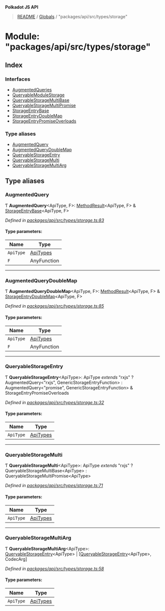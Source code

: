 **Polkadot JS API**

> [README](../README.md) / [Globals](../globals.md) / "packages/api/src/types/storage"

# Module: "packages/api/src/types/storage"

## Index

### Interfaces

* [AugmentedQueries](../interfaces/_packages_api_src_types_storage_.augmentedqueries.md)
* [QueryableModuleStorage](../interfaces/_packages_api_src_types_storage_.queryablemodulestorage.md)
* [QueryableStorageMultiBase](../interfaces/_packages_api_src_types_storage_.queryablestoragemultibase.md)
* [QueryableStorageMultiPromise](../interfaces/_packages_api_src_types_storage_.queryablestoragemultipromise.md)
* [StorageEntryBase](../interfaces/_packages_api_src_types_storage_.storageentrybase.md)
* [StorageEntryDoubleMap](../interfaces/_packages_api_src_types_storage_.storageentrydoublemap.md)
* [StorageEntryPromiseOverloads](../interfaces/_packages_api_src_types_storage_.storageentrypromiseoverloads.md)

### Type aliases

* [AugmentedQuery](_packages_api_src_types_storage_.md#augmentedquery)
* [AugmentedQueryDoubleMap](_packages_api_src_types_storage_.md#augmentedquerydoublemap)
* [QueryableStorageEntry](_packages_api_src_types_storage_.md#queryablestorageentry)
* [QueryableStorageMulti](_packages_api_src_types_storage_.md#queryablestoragemulti)
* [QueryableStorageMultiArg](_packages_api_src_types_storage_.md#queryablestoragemultiarg)

## Type aliases

### AugmentedQuery

Ƭ  **AugmentedQuery**\<ApiType, F>: [MethodResult](_packages_api_src_types_base_.md#methodresult)\<ApiType, F> & [StorageEntryBase](../interfaces/_packages_api_src_types_storage_.storageentrybase.md)\<ApiType, F>

*Defined in [packages/api/src/types/storage.ts:83](https://github.com/polkadot-js/api/blob/33c161f87/packages/api/src/types/storage.ts#L83)*

#### Type parameters:

Name | Type |
------ | ------ |
`ApiType` | [ApiTypes](_packages_api_src_types_base_.md#apitypes) |
`F` | AnyFunction |

___

### AugmentedQueryDoubleMap

Ƭ  **AugmentedQueryDoubleMap**\<ApiType, F>: [MethodResult](_packages_api_src_types_base_.md#methodresult)\<ApiType, F> & [StorageEntryDoubleMap](../interfaces/_packages_api_src_types_storage_.storageentrydoublemap.md)\<ApiType, F>

*Defined in [packages/api/src/types/storage.ts:85](https://github.com/polkadot-js/api/blob/33c161f87/packages/api/src/types/storage.ts#L85)*

#### Type parameters:

Name | Type |
------ | ------ |
`ApiType` | [ApiTypes](_packages_api_src_types_base_.md#apitypes) |
`F` | AnyFunction |

___

### QueryableStorageEntry

Ƭ  **QueryableStorageEntry**\<ApiType>: ApiType *extends* \"rxjs\" ? AugmentedQuery\<\"rxjs\", GenericStorageEntryFunction> : AugmentedQuery\<\"promise\", GenericStorageEntryFunction> & StorageEntryPromiseOverloads

*Defined in [packages/api/src/types/storage.ts:32](https://github.com/polkadot-js/api/blob/33c161f87/packages/api/src/types/storage.ts#L32)*

#### Type parameters:

Name | Type |
------ | ------ |
`ApiType` | [ApiTypes](_packages_api_src_types_base_.md#apitypes) |

___

### QueryableStorageMulti

Ƭ  **QueryableStorageMulti**\<ApiType>: ApiType *extends* \"rxjs\" ? QueryableStorageMultiBase\<ApiType> : QueryableStorageMultiPromise\<ApiType>

*Defined in [packages/api/src/types/storage.ts:71](https://github.com/polkadot-js/api/blob/33c161f87/packages/api/src/types/storage.ts#L71)*

#### Type parameters:

Name | Type |
------ | ------ |
`ApiType` | [ApiTypes](_packages_api_src_types_base_.md#apitypes) |

___

### QueryableStorageMultiArg

Ƭ  **QueryableStorageMultiArg**\<ApiType>: [QueryableStorageEntry](_packages_api_src_types_storage_.md#queryablestorageentry)\<ApiType> \| [[QueryableStorageEntry](_packages_api_src_types_storage_.md#queryablestorageentry)\<ApiType>, CodecArg]

*Defined in [packages/api/src/types/storage.ts:58](https://github.com/polkadot-js/api/blob/33c161f87/packages/api/src/types/storage.ts#L58)*

#### Type parameters:

Name | Type |
------ | ------ |
`ApiType` | [ApiTypes](_packages_api_src_types_base_.md#apitypes) |
